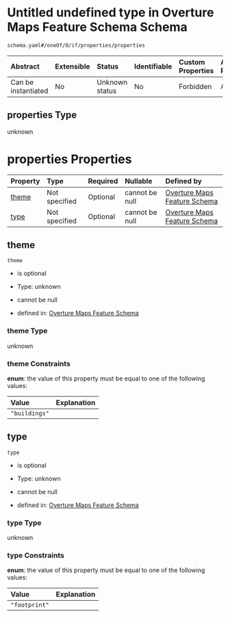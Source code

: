# Untitled undefined type in Overture Maps Feature Schema Schema

```txt
schema.yaml#/oneOf/0/if/properties/properties
```



| Abstract            | Extensible | Status         | Identifiable | Custom Properties | Additional Properties | Access Restrictions | Defined In                                                                                     |
| :------------------ | :--------- | :------------- | :----------- | :---------------- | :-------------------- | :------------------ | :--------------------------------------------------------------------------------------------- |
| Can be instantiated | No         | Unknown status | No           | Forbidden         | Allowed               | none                | [schema.yaml\*](../../../../../../../tmp/jsonschema/schema/schema.yaml "open original schema") |

## properties Type

unknown

# properties Properties

| Property        | Type          | Required | Nullable       | Defined by                                                                                                                                                   |
| :-------------- | :------------ | :------- | :------------- | :----------------------------------------------------------------------------------------------------------------------------------------------------------- |
| [theme](#theme) | Not specified | Optional | cannot be null | [Overture Maps Feature Schema](schema-oneof-0-if-properties-properties-properties-theme.md "schema.yaml#/oneOf/0/if/properties/properties/properties/theme") |
| [type](#type)   | Not specified | Optional | cannot be null | [Overture Maps Feature Schema](schema-oneof-0-if-properties-properties-properties-type.md "schema.yaml#/oneOf/0/if/properties/properties/properties/type")   |

## theme



`theme`

*   is optional

*   Type: unknown

*   cannot be null

*   defined in: [Overture Maps Feature Schema](schema-oneof-0-if-properties-properties-properties-theme.md "schema.yaml#/oneOf/0/if/properties/properties/properties/theme")

### theme Type

unknown

### theme Constraints

**enum**: the value of this property must be equal to one of the following values:

| Value         | Explanation |
| :------------ | :---------- |
| `"buildings"` |             |

## type



`type`

*   is optional

*   Type: unknown

*   cannot be null

*   defined in: [Overture Maps Feature Schema](schema-oneof-0-if-properties-properties-properties-type.md "schema.yaml#/oneOf/0/if/properties/properties/properties/type")

### type Type

unknown

### type Constraints

**enum**: the value of this property must be equal to one of the following values:

| Value         | Explanation |
| :------------ | :---------- |
| `"footprint"` |             |
